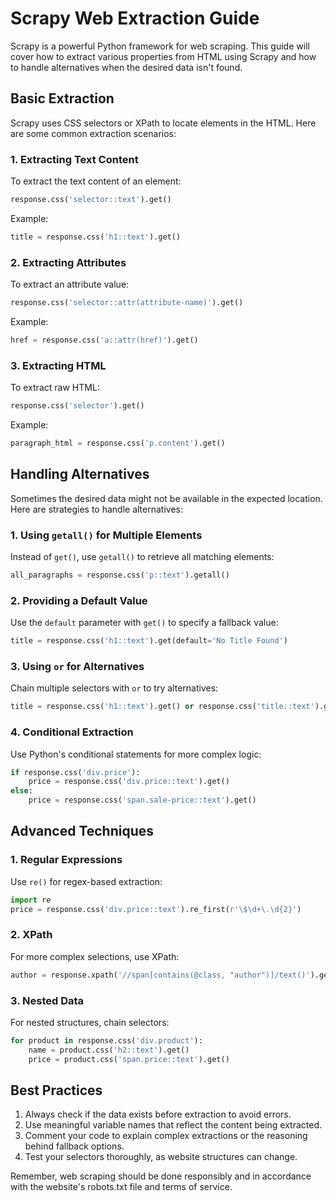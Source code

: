 # Scrapy Web Extraction Guide

Scrapy is a powerful Python framework for web scraping. This guide will cover how to extract various properties from HTML using Scrapy and how to handle alternatives when the desired data isn't found.

## Basic Extraction

Scrapy uses CSS selectors or XPath to locate elements in the HTML. Here are some common extraction scenarios:

### 1. Extracting Text Content

To extract the text content of an element:

```python
response.css('selector::text').get()
```

Example:
```python
title = response.css('h1::text').get()
```

### 2. Extracting Attributes

To extract an attribute value:

```python
response.css('selector::attr(attribute-name)').get()
```

Example:
```python
href = response.css('a::attr(href)').get()
```

### 3. Extracting HTML

To extract raw HTML:

```python
response.css('selector').get()
```

Example:
```python
paragraph_html = response.css('p.content').get()
```

## Handling Alternatives

Sometimes the desired data might not be available in the expected location. Here are strategies to handle alternatives:

### 1. Using `getall()` for Multiple Elements

Instead of `get()`, use `getall()` to retrieve all matching elements:

```python
all_paragraphs = response.css('p::text').getall()
```

### 2. Providing a Default Value

Use the `default` parameter with `get()` to specify a fallback value:

```python
title = response.css('h1::text').get(default='No Title Found')
```

### 3. Using `or` for Alternatives

Chain multiple selectors with `or` to try alternatives:

```python
title = response.css('h1::text').get() or response.css('title::text').get()
```

### 4. Conditional Extraction

Use Python's conditional statements for more complex logic:

```python
if response.css('div.price'):
    price = response.css('div.price::text').get()
else:
    price = response.css('span.sale-price::text').get()
```

## Advanced Techniques

### 1. Regular Expressions

Use `re()` for regex-based extraction:

```python
import re
price = response.css('div.price::text').re_first(r'\$\d+\.\d{2}')
```

### 2. XPath

For more complex selections, use XPath:

```python
author = response.xpath('//span[contains(@class, "author")]/text()').get()
```

### 3. Nested Data

For nested structures, chain selectors:

```python
for product in response.css('div.product'):
    name = product.css('h2::text').get()
    price = product.css('span.price::text').get()
```

## Best Practices

1. Always check if the data exists before extraction to avoid errors.
2. Use meaningful variable names that reflect the content being extracted.
3. Comment your code to explain complex extractions or the reasoning behind fallback options.
4. Test your selectors thoroughly, as website structures can change.

Remember, web scraping should be done responsibly and in accordance with the website's robots.txt file and terms of service.